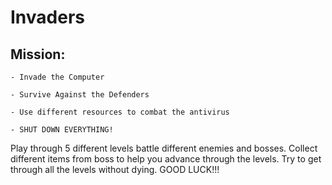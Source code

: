 # Invaders

## Mission:

    - Invade the Computer
    
    - Survive Against the Defenders
    
    - Use different resources to combat the antivirus
    
    - SHUT DOWN EVERYTHING!
    
Play through 5 different levels battle different enemies and bosses. Collect different items from boss to help you advance through the levels. Try to get through all the levels without dying. GOOD LUCK!!!

